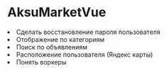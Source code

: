 <h1>AksuMarketVue</h1>
<li>Сделать восстановление пароля пользователя</li>
<li>Отображение по категориям</li>
<li>Поиск по объявлениям</li>
<li>Расположение пользователя (Яндекс карты)</li>
<li>Понять воркеры</li>


